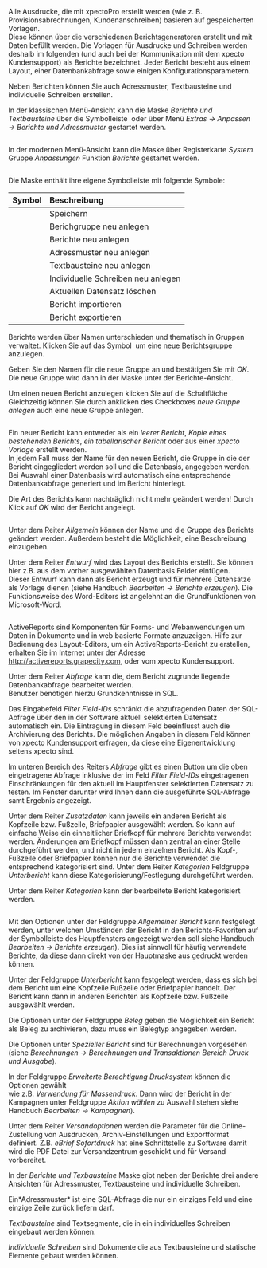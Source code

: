 <!DOCTYPE html>
<html>
<head>
<meta charset="utf-8">
<meta name="viewport" content="width=device-width, initial-scale=1.0">
<title>100_Berichte_und_Adressmuster.md</title>
<link rel="stylesheet" href="https://stackedit.io/res-min/themes/base.css" />
<script type="text/javascript" src="https://cdn.mathjax.org/mathjax/latest/MathJax.js?config=TeX-AMS_HTML"></script>
</head>
<body><div class="container"><p>Alle Ausdrucke, die mit xpectoPro erstellt werden (wie z. B. Provisionsabrechnungen, Kundenanschreiben) basieren auf gespeicherten Vorlagen.  <br>
Diese können über die verschiedenen Berichtsgeneratoren erstellt und mit Daten befüllt werden. Die Vorlagen für Ausdrucke und Schreiben werden deshalb im folgenden (und auch bei der Kommunikation mit dem xpecto Kundensupport) als Berichte bezeichnet. Jeder Bericht besteht aus einem Layout, einer Datenbankabfrage sowie einigen Konfigurationsparametern. </p>

<p>Neben Berichten können Sie auch Adressmuster, Textbausteine und individuelle Schreiben erstellen.</p>

<p>In der klassischen Menü-Ansicht kann die Maske <em>Berichte und Textbausteine</em>  über die Symbolleiste <img src="http://xpecto.github.io/docs/img/img_1442245724286.png" alt="" title=""> oder über Menü <em>Extras → Anpassen → Berichte und Adressmuster</em> gestartet werden.</p>

<p><img src="http://xpecto.github.io/docs/img/img_1461933940294.png" alt="" title=""></p>

<p>In der modernen Menü-Ansicht kann die Maske über Registerkarte <em>System</em> Gruppe <em>Anpassungen</em> Funktion <em>Berichte</em> gestartet werden.</p>

<p><img src="http://xpecto.github.io/docs/img/img_1461934806060.png" alt="" title=""></p>

<p>Die Maske enthält ihre eigene Symbolleiste mit folgende Symbole:</p>

<table>
<thead>
<tr>
  <th>Symbol</th>
  <th align="left">Beschreibung</th>
</tr>
</thead>
<tbody><tr>
  <td><img src="http://xpecto.github.io/docs/img/img_1461935229842.png" alt="" title=""></td>
  <td align="left">Speichern</td>
</tr>
<tr>
  <td><img src="http://xpecto.github.io/docs/img/img_1461935188197.png" alt="" title=""></td>
  <td align="left">Berichgruppe neu anlegen</td>
</tr>
<tr>
  <td><img src="http://xpecto.github.io/docs/img/img_1461935251084.png" alt="" title=""></td>
  <td align="left">Berichte neu anlegen</td>
</tr>
<tr>
  <td><img src="http://xpecto.github.io/docs/img/img_1461935295787.png" alt="" title=""></td>
  <td align="left">Adressmuster neu anlegen</td>
</tr>
<tr>
  <td><img src="http://xpecto.github.io/docs/img/img_1461935335008.png" alt="" title=""></td>
  <td align="left">Textbausteine neu anlegen</td>
</tr>
<tr>
  <td><img src="http://xpecto.github.io/docs/img/img_1461935370018.png" alt="" title=""></td>
  <td align="left">Individuelle Schreiben neu anlegen</td>
</tr>
<tr>
  <td><img src="http://xpecto.github.io/docs/img/img_1461935407107.png" alt="" title=""></td>
  <td align="left">Aktuellen Datensatz löschen</td>
</tr>
<tr>
  <td><img src="http://xpecto.github.io/docs/img/img_1461935451257.png" alt="" title=""></td>
  <td align="left">Bericht importieren</td>
</tr>
<tr>
  <td><img src="http://xpecto.github.io/docs/img/img_1461935507991.png" alt="" title=""></td>
  <td align="left">Bericht exportieren</td>
</tr>
</tbody></table>


<p>Berichte werden über Namen unterschieden und thematisch in Gruppen verwaltet. Klicken Sie auf das Symbol <img src="http://xpecto.github.io/docs/img/img_1461935188197.png" alt="" title=""> um eine neue Berichtsgruppe anzulegen. </p>

<p>Geben Sie den Namen für die neue Gruppe an und bestätigen Sie mit <em>OK</em>. Die neue Gruppe wird dann in der Maske unter der Berichte-Ansicht.</p>

<p>Um einen neuen Bericht anzulegen klicken Sie auf die Schaltfläche <img src="http://xpecto.github.io/docs/img/img_1461935251084.png" alt="" title=""> <br>
 Gleichzeitig können Sie durch anklicken des Checkboxes <em>neue Gruppe anlegen</em> auch eine neue Gruppe anlegen.</p>

<p><img src="http://xpecto.github.io/docs/img/img_1461936920549.png" alt="" title=""></p>

<p>Ein neuer Bericht kann entweder als ein <em>leerer Bericht</em>, <em>Kopie eines bestehenden Berichts</em>, <em>ein tabellarischer Bericht</em> oder aus einer <em>xpecto Vorlage</em> erstellt werden.  <br>
In jedem Fall muss der Name für den neuen Bericht, die Gruppe in die der Bericht eingegliedert werden soll und die Datenbasis, angegeben werden. Bei Auswahl einer Datenbasis wird automatisch eine entsprechende Datenbankabfrage generiert und im Bericht hinterlegt. </p>

<p>Die Art des Berichts kann nachträglich nicht mehr geändert werden! Durch Klick auf <em>OK</em> wird der Bericht angelegt.</p>

<p><img src="http://xpecto.github.io/docs/img/img_1461936990965.png" alt="" title=""></p>

<p>Unter dem Reiter <em>Allgemein</em> können der Name und die Gruppe des Berichts geändert werden. Außerdem besteht die Möglichkeit, eine Beschreibung einzugeben.</p>

<p>Unter dem Reiter <em>Entwurf</em> wird das Layout des Berichts erstellt. Sie können hier z.B. aus dem vorher ausgewählten Datenbasis Felder einfügen. <br>
Dieser Entwurf kann dann als Bericht erzeugt und für mehrere Datensätze als Vorlage dienen (siehe Handbuch <em>Bearbeiten → Berichte erzeugen</em>). Die Funktionsweise des Word-Editors ist angelehnt an die Grundfunktionen von Microsoft-Word.</p>

<p><img src="http://xpecto.github.io/docs/img/img_1461937239234.png" alt="" title=""></p>

<p>ActiveReports sind Komponenten für Forms- und Webanwendungen um Daten in Dokumente und in web basierte Formate anzuzeigen. Hilfe zur Bedienung des Layout-Editors, um ein ActiveReports-Bericht zu erstellen, erhalten Sie im Internet unter der Adresse <a href="http://activereports.grapecity.com">http://activereports.grapecity.com</a>, oder vom xpecto Kundensupport.</p>

<p>Unter dem Reiter <em>Abfrage</em> kann die, dem Bericht zugrunde liegende Datenbankabfrage bearbeitet werden.  <br>
Benutzer benötigen hierzu Grundkenntnisse in SQL. </p>

<p>Das Eingabefeld <em>Filter Field-IDs</em> schränkt die abzufragenden Daten der SQL-Abfrage über den in der Software aktuell selektierten Datensatz automatisch ein. Die Eintragung in diesem Feld beeinflusst auch die Archivierung des Berichts. Die möglichen Angaben in diesem Feld können von xpecto Kundensupport erfragen, da diese eine Eigenentwicklung seitens xpecto sind.</p>

<p>Im unteren Bereich des Reiters <em>Abfrage</em> gibt es einen Button um die oben eingetragene Abfrage inklusive der im Feld <em>Filter Field-IDs</em> eingetragenen Einschränkungen für den aktuell im Hauptfenster selektierten Datensatz zu testen. Im Fenster darunter wird Ihnen dann die ausgeführte SQL-Abfrage samt Ergebnis angezeigt.</p>

<p>Unter dem Reiter <em>Zusatzdaten</em> kann jeweils ein anderen Bericht als Kopfzeile bzw. Fußzeile, Briefpapier ausgewählt werden. So kann auf einfache Weise ein einheitlicher Briefkopf für mehrere Berichte verwendet werden. Änderungen am Briefkopf müssen dann zentral an einer Stelle durchgeführt werden, und nicht in jedem einzelnen Bericht. Als Kopf-, Fußzeile oder Briefpapier können nur die Berichte verwendet die entsprechend kategorisiert sind. Unter dem Reiter <em>Kategorien</em> Feldgruppe <em>Unterbericht</em> kann diese Kategorisierung/Festlegung durchgeführt werden.</p>

<p>Unter dem Reiter <em>Kategorien</em> kann der bearbeitete Bericht kategorisiert werden. </p>

<p><img src="http://xpecto.github.io/docs/img/img_1461939783950.png" alt="" title=""></p>

<p>Mit den Optionen unter der Feldgruppe <em>Allgemeiner Bericht</em> kann festgelegt werden, unter welchen Umständen der Bericht in den Berichts-Favoriten auf der Symbolleiste des Hauptfensters angezeigt werden soll siehe Handbuch <em>Bearbeiten → Berichte erzeugen</em>). Dies ist sinnvoll für häufig verwendete Berichte, da diese dann direkt von der Hauptmaske aus gedruckt werden können.</p>

<p>Unter der Feldgruppe <em>Unterbericht</em> kann festgelegt werden, dass es sich bei dem Bericht um eine Kopfzeile Fußzeile oder Briefpapier handelt. Der Bericht kann dann in anderen Berichten als Kopfzeile bzw. Fußzeile ausgewählt werden. </p>

<p>Die Optionen unter der Feldgruppe <em>Beleg</em> geben die Möglichkeit ein Bericht als Beleg zu archivieren, dazu muss ein Belegtyp angegeben werden.</p>

<p>Die Optionen unter <em>Spezieller Bericht</em> sind für Berechnungen vorgesehen (siehe <em>Berechnungen → Berechnungen und Transaktionen Bereich Druck und Ausgabe</em>). </p>

<p>In der Feldgruppe <em>Erweiterte Berechtigung Drucksystem</em> können die Optionen gewählt  <br>
 wie z.B. <em>Verwendung für Massendruck</em>. Dann wird der Bericht in der Kampagnen unter Feldgruppe <em>Aktion wählen</em> zu Auswahl stehen siehe Handbuch <em>Bearbeiten → Kampagnen</em>).</p>

<p>Unter dem Reiter <em>Versandoptionen</em> werden die Parameter für die Online-Zustellung von Ausdrucken, Archiv-Einstellungen und Exportformat definiert. Z.B. <em>eBrief Sofortdruck</em> hat eine Schnittstelle zu Software damit wird die PDF Datei zur Versandzentrum geschickt und für Versand vorbereitet. <br>
<img src="http://xpecto.github.io/docs/img/img_1461942065798.png" alt="" title=""></p>

<p>In der <em>Berichte und Texbausteine</em> Maske gibt neben der Berichte drei andere Ansichten für  Adressmuster, Textbausteine und individuelle Schreiben.</p>

<p>Ein*Adressmuster* ist eine SQL-Abfrage die nur ein einziges Feld und eine einzige Zeile zurück liefern darf.</p>

<p><em>Textbausteine</em> sind Textsegmente, die in ein individuelles Schreiben eingebaut werden können. </p>

<p><em>Individuelle Schreiben</em> sind Dokumente die aus Textbausteine und statische Elemente gebaut werden können.</p></div></body>
</html>